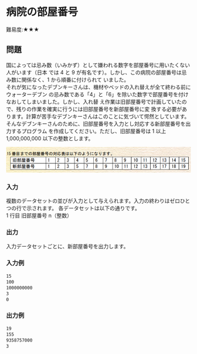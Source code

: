 # 病院の部屋番号

難易度:★★★

## 問題
国によっては忌み数（いみかず）として嫌われる数字を部屋番号に用いたくない人がいます（日本
では 4 と 9 が有名です）。しかし、この病院の部屋番号は忌み数に関係なく、1 から順番に付けられて
いました。  
それが気になったデブンキーさんは、機材やベッドの入れ替えが全て終わる前にウォーターデブン
の忌み数である「4」と「6」を除いた数字で部屋番号を付けなおしてしまいました。しかし、入れ替
え作業は旧部屋番号で計画していたので、残りの作業を確実に行うには旧部屋番号を新部屋番号に変
換する必要があります。計算が苦手なデブンキーさんはこのことに気づいて愕然としています。  
そんなデブンキーさんのために、旧部屋番号を入力とし対応する新部屋番号を出力するプログラム
を作成してください。ただし、旧部屋番号は 1 以上 1,000,000,000 以下の整数とします。

!["図"](./images/09-04.png)

### 入力
複数のデータセットの並びが入力として与えられます。入力の終わりはゼロひとつの行で示されます。
各データセットは以下の通りです。  
1 行目 旧部屋番号 n（整数）

### 出力
入力データセットごとに、新部屋番号を出力します。
### 入力例
```
15
100
1000000000
3
0
```


### 出力例
```
19
155
9358757000
3 